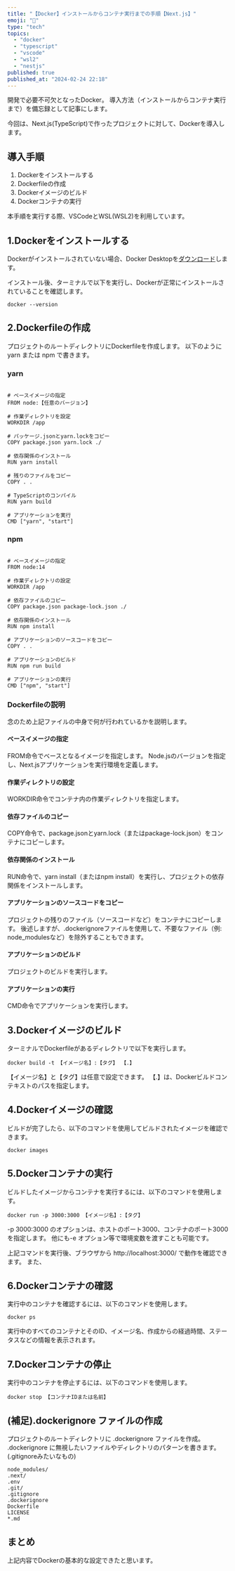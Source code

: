 ```yaml
---
title: "【Docker】インストールからコンテナ実行までの手順【Next.js】"
emoji: "🐋"
type: "tech"
topics:
  - "docker"
  - "typescript"
  - "vscode"
  - "wsl2"
  - "nestjs"
published: true
published_at: "2024-02-24 22:18"
---
```


開発で必要不可欠となったDocker。
導入方法（インストールからコンテナ実行まで）を備忘録として記事にします。

今回は、Next.js(TypeScript)で作ったプロジェクトに対して、Dockerを導入します。

## 導入手順
1. Dockerをインストールする
2. Dockerfileの作成
3. Dockerイメージのビルド
4. Dockerコンテナの実行

本手順を実行する際、VSCodeとWSL(WSL2)を利用しています。

## 1.Dockerをインストールする
Dockerがインストールされていない場合、Docker Desktopを[ダウンロード](https://docs.docker.com/desktop/install/windows-install/)します。

インストール後、ターミナルで以下を実行し、Dockerが正常にインストールされていることを確認します。
```ターミナル:ターミナル
docker --version
```


## 2.Dockerfileの作成
プロジェクトのルートディレクトリにDockerfileを作成します。
以下のように yarn または npm で書きます。

### yarn
```dockerfile:dockerfile

# ベースイメージの指定
FROM node:【任意のバージョン】

# 作業ディレクトリを設定
WORKDIR /app

# パッケージ.jsonとyarn.lockをコピー
COPY package.json yarn.lock ./

# 依存関係のインストール
RUN yarn install

# 残りのファイルをコピー
COPY . .

# TypeScriptのコンパイル
RUN yarn build

# アプリケーションを実行
CMD ["yarn", "start"]

```

### npm
```dockerfile:dockerfile

# ベースイメージの指定
FROM node:14

# 作業ディレクトリの設定
WORKDIR /app

# 依存ファイルのコピー
COPY package.json package-lock.json ./

# 依存関係のインストール
RUN npm install

# アプリケーションのソースコードをコピー
COPY . .

# アプリケーションのビルド
RUN npm run build

# アプリケーションの実行
CMD ["npm", "start"]

```

### Dockerfileの説明
念のため上記ファイルの中身で何が行われているかを説明します。  
#### ベースイメージの指定
FROM命令でベースとなるイメージを指定します。
Node.jsのバージョンを指定し、Next.jsアプリケーションを実行環境を定義します。

#### 作業ディレクトリの設定
WORKDIR命令でコンテナ内の作業ディレクトリを指定します。

#### 依存ファイルのコピー
COPY命令で、package.jsonとyarn.lock（またはpackage-lock.json）をコンテナにコピーします。

#### 依存関係のインストール
RUN命令で、yarn install（またはnpm install）を実行し、プロジェクトの依存関係をインストールします。

#### アプリケーションのソースコードをコピー
プロジェクトの残りのファイル（ソースコードなど）をコンテナにコピーします。
後述しますが、.dockerignoreファイルを使用して、不要なファイル（例: node_modulesなど）を除外することもできます。

#### アプリケーションのビルド
プロジェクトのビルドを実行します。

#### アプリケーションの実行
CMD命令でアプリケーションを実行します。

## 3.Dockerイメージのビルド
ターミナルでDockerfileがあるディレクトリで以下を実行します。
```ターミナル:ターミナル
docker build -t 【イメージ名】:【タグ】 【.】
```

【イメージ名】と【タグ】は任意で設定できます。
【.】は、Dockerビルドコンテキストのパスを指定します。

## 4.Dockerイメージの確認
ビルドが完了したら、以下のコマンドを使用してビルドされたイメージを確認できます。
```ターミナル:ターミナル
docker images
```

## 5.Dockerコンテナの実行
ビルドしたイメージからコンテナを実行するには、以下のコマンドを使用します。
```ターミナル:ターミナル
docker run -p 3000:3000 【イメージ名】:【タグ】
```
-p 3000:3000 のオプションは、ホストのポート3000、コンテナのポート3000 を指定します。
他にも-e オプション等で環境変数を渡すことも可能です。

上記コマンドを実行後、ブラウザから http://localhost:3000/ で動作を確認できます。
また、

## 6.Dockerコンテナの確認
実行中のコンテナを確認するには、以下のコマンドを使用します。
```ターミナル:ターミナル
docker ps
```
実行中のすべてのコンテナとそのID、イメージ名、作成からの経過時間、ステータスなどの情報を表示されます。

## 7.Dockerコンテナの停止
実行中のコンテナを停止するには、以下のコマンドを使用します。
```ターミナル:ターミナル
docker stop 【コンテナIDまたは名前】
```

## (補足).dockerignore ファイルの作成
プロジェクトのルートディレクトリに .dockerignore ファイルを作成。
.dockerignore に無視したいファイルやディレクトリのパターンを書きます。(.gitignoreみたいなもの)
```.dockerignore:.dockerignore
node_modules/
.next/
.env
.git/
.gitignore
.dockerignore
Dockerfile
LICENSE
*.md
```

## まとめ
上記内容でDockerの基本的な設定できたと思います。